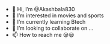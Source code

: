 - 👋 Hi, I’m @Akashbala830
- 👀 I’m interested in movies and sports
- 🌱 I’m currently learning  Btech
- 💞️ I’m looking to collaborate on ...
- 📫 How to reach me 😪😪

<!---
Akashbala830/Akashbala830 is a ✨ special ✨ repository because its `README.md` (this file) appears on your GitHub profile.
You can click the Preview link to take a look at your changes.
--->
